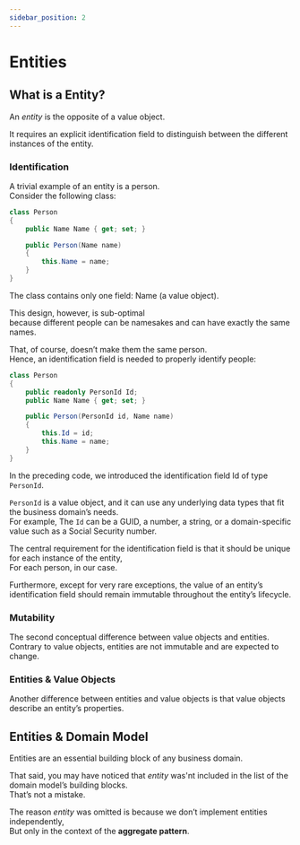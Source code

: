```yaml
---
sidebar_position: 2
---
```


# Entities

## What is a Entity?

An _entity_ is the opposite of a value object.

It requires an explicit identification field to distinguish between the different instances of the entity.

### Identification

A trivial example of an entity is a person.  
Consider the following class:

```cs
class Person
{
    public Name Name { get; set; }

    public Person(Name name)
    {
        this.Name = name;
    }
}
```

The class contains only one field: Name (a value object).

This design, however, is sub-optimal  
because different people can be namesakes and can have exactly the same names.

That, of course, doesn’t make them the same person.  
Hence, an identification field is needed to properly identify people:

```cs
class Person
{
    public readonly PersonId Id;
    public Name Name { get; set; }

    public Person(PersonId id, Name name)
    {
        this.Id = id;
        this.Name = name;
    }
}
```

In the preceding code, we introduced the identification field Id of type `PersonId`.

`PersonId` is a value object, and it can use any underlying data types that fit the business domain’s needs.  
For example, The `Id` can be a GUID, a number, a string, or a domain-specific value such as a Social Security number.

The central requirement for the identification field is that it should be unique for each instance of the entity,  
For each person, in our case.

Furthermore, except for very rare exceptions, the value of an entity’s identification field should remain immutable throughout the entity’s lifecycle.

### Mutability

The second conceptual difference between value objects and entities.  
Contrary to value objects, entities are not immutable and are expected to change.

### Entities & Value Objects

Another difference between entities and value objects is that value objects describe an entity’s properties.

## Entities & Domain Model

Entities are an essential building block of any business domain.

That said, you may have noticed that _entity_ was'nt included in the list of the domain model’s building blocks.  
That’s not a mistake.

The reason _entity_ was omitted is because we don’t implement entities independently,  
But only in the context of the **aggregate pattern**.
